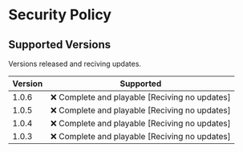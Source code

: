 # Security Policy

## Supported Versions

Versions released and reciving updates.

| Version | Supported          |
| ------- | ------------------ |
| 1.0.6   | :x: Complete and playable [Reciving no updates] |
| 1.0.5   | :x: Complete and playable [Reciving no updates] |
| 1.0.4   | :x: Complete and playable [Reciving no updates] |
| 1.0.3   | :x: Complete and playable [Reciving no updates] |
